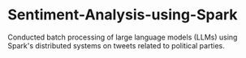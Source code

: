 # Sentiment-Analysis-using-Spark
 Conducted batch processing of large language models (LLMs) using Spark's distributed systems on tweets related to political parties.

